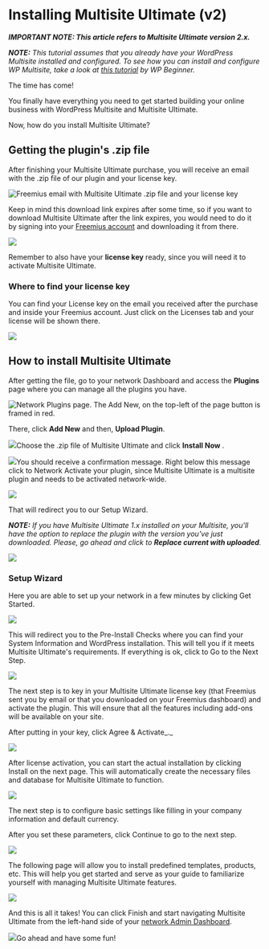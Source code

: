 # Installing Multisite Ultimate (v2)

_**IMPORTANT NOTE: This article refers to Multisite Ultimate version 2.x.**_

_**NOTE:** This tutorial assumes that you already have your WordPress Multisite installed and configured. To see how you can install and configure WP Multisite, take a look at_ [_this tutorial_](https://www.wpbeginner.com/glossary/multisite/) _by WP Beginner._

The time has come!

You finally have everything you need to get started building your online business with WordPress Multisite and Multisite Ultimate.

Now, how do you install Multisite Ultimate?

## Getting the plugin's .zip file

After finishing your Multisite Ultimate purchase, you will receive an email with the .zip file of our plugin and your license key.

![Freemius email with Multisite Ultimate .zip file and your license key](https://wp-ultimo-space.fra1.cdn.digitaloceanspaces.com/hs-file-SJrIP7WCKD.png)

Keep in mind this download link expires after some time, so if you want to download Multisite Ultimate after the link expires, you would need to do it by signing into your [Freemius account](https://help.wpultimo.com/article/282-how-can-i-access-my-account-page-for-the-first-time) and downloading it from there.

![](https://wp-ultimo-space.fra1.cdn.digitaloceanspaces.com/hs-file-5TZCOQGhZ2.png)

Remember to also have your **license key** ready, since you will need it to activate Multisite Ultimate.

### Where to find your license key

You can find your License key on the email you received after the purchase and inside your Freemius account. Just click on the Licenses tab and your license will be shown there.

![](https://wp-ultimo-space.fra1.cdn.digitaloceanspaces.com/hs-file-u0gaB13yA7.png)

## How to install Multisite Ultimate

After getting the file, go to your network Dashboard and access the **Plugins** page where you can manage all the plugins you have.

![Network Plugins page. The Add New, on the top-left of the page button is framed in red.](https://wp-ultimo-space.fra1.cdn.digitaloceanspaces.com/hs-file-zGkPn1wGKS.png)

There, click **Add New** and then, **Upload Plugin**.

![](https://wp-ultimo-space.fra1.cdn.digitaloceanspaces.com/hs-file-0EBR5s3CV9.png)Choose the .zip file of Multisite Ultimate and click **Install Now** *.*

![](https://wp-ultimo-space.fra1.cdn.digitaloceanspaces.com/hs-file-S1Ocb8uDqc.png)You should receive a confirmation message. Right below this message click to Network Activate your plugin, since Multisite Ultimate is a multisite plugin and needs to be activated network-wide.

![](https://wp-ultimo-space.fra1.cdn.digitaloceanspaces.com/hs-file-TJdlVeDLaT.png)

That will redirect you to our Setup Wizard.

_**NOTE:** If you have Multisite Ultimate 1.x installed on your Multisite, you'll have the option to replace the plugin with the version you've just downloaded. Please, go ahead and click to **Replace current with uploaded**._

![](https://support.delta.nextpress.co/rails/active_storage/blobs/redirect/eyJfcmFpbHMiOnsibWVzc2FnZSI6IkJBaHBBcDhjIiwiZXhwIjpudWxsLCJwdXIiOiJibG9iX2lkIn19--e05ff580eff348cd6375b85e29dc5f706cef773f/Migration.png)

### Setup Wizard

Here you are able to set up your network in a few minutes by clicking Get Started.

![](https://wp-ultimo-space.fra1.cdn.digitaloceanspaces.com/hs-file-xu9x5Ic4On.png)

This will redirect you to the Pre-Install Checks where you can find your System Information and WordPress installation. This will tell you if it meets Multisite Ultimate's requirements. If everything is ok, click to Go to the Next Step.

![](https://wp-ultimo-space.fra1.cdn.digitaloceanspaces.com/hs-file-mXkWim2aqC.png)

The next step is to key in your Multisite Ultimate license key (that Freemius sent you by email or that you downloaded on your Freemius dashboard) and activate the plugin. This will ensure that all the features including add-ons will be available on your site.

After putting in your key, click Agree & Activate_._

![](https://wp-ultimo-space.fra1.cdn.digitaloceanspaces.com/hs-file-dI5kglEI2P.png)

After license activation, you can start the actual installation by clicking Install on the next page. This will automatically create the necessary files and database for Multisite Ultimate to function.

![](https://wp-ultimo-space.fra1.cdn.digitaloceanspaces.com/hs-file-V0e2172hOG.png)

The next step is to configure basic settings like filling in your company information and default currency.

After you set these parameters, click Continue to go to the next step.

![](https://wp-ultimo-space.fra1.cdn.digitaloceanspaces.com/hs-file-8toN93TqK3.png)

The following page will allow you to install predefined templates, products, etc. This will help you get started and serve as your guide to familiarize yourself with managing Multisite Ultimate features.

![](https://wp-ultimo-space.fra1.cdn.digitaloceanspaces.com/hs-file-4Fo6tjsHxf.png)

And this is all it takes! You can click Finish and start navigating Multisite Ultimate from the left-hand side of your [network Admin Dashboard](https://help.wpultimo.com/article/330-understanding-the-wp-ultimo-dashboard).

![](https://wp-ultimo-space.fra1.cdn.digitaloceanspaces.com/hs-file-feDUW5fW4o.png)Go ahead and have some fun!
